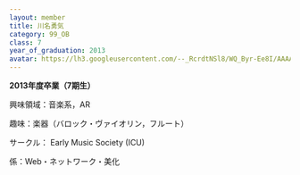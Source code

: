 ```yaml
---
layout: member
title: 川名勇気
category: 99_OB
class: 7
year_of_graduation: 2013
avatar: https://lh3.googleusercontent.com/--_RcrdtNSl8/WQ_Byr-Ee8I/AAAAAAAAqNE/hdtG99Gs-ngPTG0AP8_vm5beNMtjKiC-ACLcB/p-s300/P1190903.jpg
---
```

**2013年度卒業（7期生）**

興味領域：音楽系，AR



趣味：楽器（バロック・ヴァイオリン，フルート）



サークル： Early Music Society (ICU)



係：Web・ネットワーク・美化